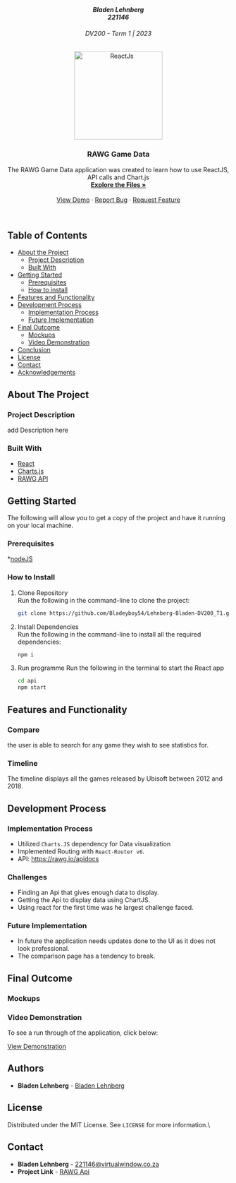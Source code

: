 
<h5 align="center" style="padding:0;margin:0;">Bladen Lehnberg</h5>
<h5 align="center" style="padding:0;margin:0;">221146</h5>
<h6 align="center">DV200 - Term 1 | 2023</h6>
<div align="center">
  <a href="https://github.com/CSWilder02/Term-4-Group-2---Project">
    <img src="https://pbs.twimg.com/profile_images/763061332702736385/KoK6gHzp_400x400.jpg" alt="ReactJs" width="200" height="auto">
  </a>

  <h3 align="center"> RAWG Game Data </h3>

  <p align="center">
    The RAWG Game Data application was created to learn how to use ReactJS, API calls and Chart.js
    <br />
    <a href="https://github.com/Bladeyboy54/Lehnberg-Bladen-DV200_T1/tree/main/api"><strong>Explore the Files »</strong></a>
    <br />
    <br />
    <a href="https://youtu.be/mRq8wBWkmvQ">View Demo</a>
    ·
    <a href="bug report link">Report Bug</a>
    ·
    <a href="Maybe">Request Feature</a>
  </p>
  <br />
</div>

## Table of Contents

* [About the Project](#about-the-project)
  * [Project Description](#project-description)
  * [Built With](#built-with)
* [Getting Started](#getting-started)
  * [Prerequisites](#prerequisites)
  * [How to install](#how-to-install)
* [Features and Functionality](#features-and-functionality)
* [Development Process](#development-process)
   * [Implementation Process](#implementation-process)
   * [Future Implementation](#future-implimentation)
* [Final Outcome](#final-outcome)
    * [Mockups](#mockups)
    * [Video Demonstration](#video-demonstration)
* [Conclusion](#conclusion)
* [License](#license)
* [Contact](#contact)
* [Acknowledgements](#acknowledgements)

## About The Project

### Project Description

add Description here 

### Built With

* [React](https://reactjs.org/)
* [Charts.js](https://www.chartjs.org/)
* [RAWG API](https://rawg.io/apidocs)

## Getting Started

The following will allow you to get a copy of the project and have it running on your local machine.

### Prerequisites

*[nodeJS](https://nodejs.org/en/download)

### How to Install

1. Clone Repository </br>
Run the following in the command-line to clone the project:
   ```sh
   git clone https://github.com/Bladeyboy54/Lehnberg-Bladen-DV200_T1.git
   ```
2. Install Dependencies </br>
Run the following in the command-line to install all the required dependencies:
   ```sh
   npm i 
   ```
3. Run programme
Run the following in the terminal to start the React app
   ```sh
   cd api
   npm start 
   ```

## Features and Functionality 

### Compare 
the user is able to search for any game they wish to see statistics for.

### Timeline 

The timeline displays all the games released by Ubisoft between 2012 and 2018.

## Development Process

### Implementation Process

* Utilized `Charts.JS` dependency for Data visualization
* Implemented Routing with `React-Router v6`.
* API: https://rawg.io/apidocs

### Challenges

* Finding an Api that gives enough data to display.
* Getting the Api to display data using ChartJS.
* Using react for the first time was he largest challenge faced.


### Future Implementation

* In future the application needs updates done to the UI as it does not look professional.
* The comparison page has a tendency to break.

## Final Outcome



### Mockups


### Video Demonstration

To see a run through of the application, click below:

[View Demonstration](https://youtu.be/mRq8wBWkmvQ)


## Authors

* **Bladen Lehnberg** - [Bladen Lehnberg](https://github.com/Bladeyboy54)

## License

Distributed under the MIT License. See `LICENSE` for more information.\

## Contact

* **Bladen Lehnberg** - [221146@virtualwindow.co.za](mailto:221146@virtualwindow.co.za)
* **Project Link** - [RAWG Api](https://github.com/Bladeyboy54/Lehnberg-Bladen-DV200_T1.git)




























































